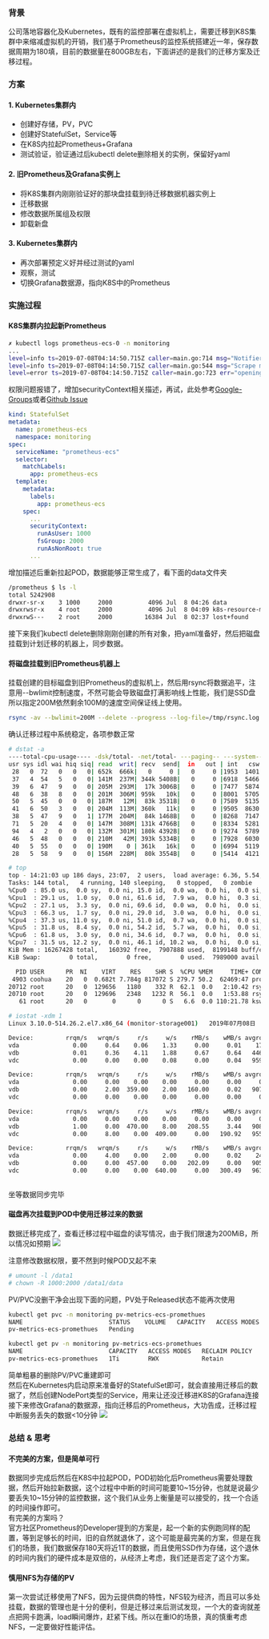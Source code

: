 ### 背景
公司落地容器化及Kubernetes，既有的监控部署在虚拟机上，需要迁移到K8S集群中来缩减虚拟机的开销，我们基于Prometheus的监控系统搭建近一年，保存数据周期为180填，目前的数据量在800GB左右，下面讲述的是我们的迁移方案及迁移过程。
### 方案
#### 1. Kubernetes集群内
- 创建好存储，PV，PVC
- 创建好StatefulSet，Service等
- 在K8S内拉起Prometheus+Grafana
- 测试验证，验证通过后kubectl delete删除相关的实例，保留好yaml

#### 2. 旧Prometheus及Grafana实例上
- 将K8S集群内刚刚验证好的那块盘挂载到待迁移数据机器实例上
- 迁移数据
- 修改数据所属组及权限
- 卸载新盘

#### 3. Kubernetes集群内
- 再次部署预定义好并经过测试的yaml
- 观察，测试
- 切换Grafana数据源，指向K8S中的Prometheus

### 实施过程
#### K8S集群内拉起新Prometheus 
```bash
✗ kubectl logs prometheus-ecs-0 -n monitoring
...
level=info ts=2019-07-08T04:14:50.715Z caller=main.go:714 msg="Notifier manager stopped"
level=info ts=2019-07-08T04:14:50.715Z caller=main.go:544 msg="Scrape manager stopped"
level=error ts=2019-07-08T04:14:50.715Z caller=main.go:723 err="opening storage failed: mkdir data/: permission denied"
```
权限问题报错了，增加securityContext相关描述，再试，此处参考[Google-Groups](https://groups.google.com/forum/#!msg/prometheus-users/HXGNFcMqYhc/cuk7mupCAAAJ)或者[Github Issue](https://github.com/coreos/prometheus-operator/issues/830)
```yaml
kind: StatefulSet
metadata:
  name: prometheus-ecs
  namespace: monitoring
spec:
  serviceName: "prometheus-ecs"
  selector:
    matchLabels:
      app: prometheus-ecs
  template:
    metadata:
      labels:
        app: prometheus-ecs
    spec:
      ...
      securityContext:
        runAsUser: 1000
        fsGroup: 2000
        runAsNonRoot: true
      ...
```
增加描述后重新拉起POD，数据能够正常生成了，看下面的data文件夹
```bash
/prometheus $ ls -l
total 5242908
drwxr-sr-x    3 1000     2000          4096 Jul  8 04:26 data
drwxrwsr-x    4 root     2000          4096 Jul  8 04:09 k8s-resource-monitoring
drwxrwS---    2 root     2000         16384 Jul  8 02:37 lost+found
```
接下来我们kubectl delete删除刚刚创建的所有对象，把yaml准备好，然后把磁盘挂载到计划迁移的机器上，同步数据。
#### 将磁盘挂载到旧Prometheus机器上
挂载创建的目标磁盘到旧Prometheus的虚拟机上，然后用rsync将数据追平，注意用--bwlimit控制速度，不然可能会导致磁盘打满影响线上性能，我们是SSD盘所以指定200M依然剩余100M的速度空间保证线上使用。
```bash
rsync -av --bwlimit=200M --delete --progress --log-file=/tmp/rsync.log /data/coohua/prometheus/data /data1/data
```
确认迁移过程中系统稳定，各项参数正常
```bash
# dstat -a
----total-cpu-usage---- -dsk/total- -net/total- ---paging-- ---system--
usr sys idl wai hiq siq| read  writ| recv  send|  in   out | int   csw 
 28   0  72   0   0   0| 652k  666k|   0     0 |   0     0 |1953  1401 
 37   4  54   5   0   0| 141M  237M| 344k 5408B|   0     0 |6918  5466 
 39   6  47   9   0   0| 205M  293M|  17k 3006B|   0     0 |7477  5874 
 48   6  38   8   0   0| 201M  306M| 959k   10k|   0     0 |8001  5705 
 50   5  45   0   0   0| 187M   12M|  83k 3531B|   0     0 |7589  5135 
 41   6  50   3   0   0| 204M  113M| 360k   11k|   0     0 |9505  8630 
 38   5  47   9   0   1| 177M  204M|  84k 1468B|   0     0 |8268  7147 
 71   5  20   4   0   0| 147M  308M| 131k 4766B|   0     0 |8334  5281 
 94   4   2   0   0   0| 132M  301M| 180k 4392B|   0     0 |9274  5789 
 46   5  48   0   0   0| 210M   42M| 393k 5334B|   0     0 |7928  6030 
 40   5  55   0   0   0| 190M    0 | 361k   16k|   0     0 |6994  5119 
 28   5  58   9   0   0| 156M  228M|  80k 3554B|   0     0 |5414  4121 

# top
top - 14:21:03 up 186 days, 23:07,  2 users,  load average: 6.36, 5.54, 5.07
Tasks: 144 total,   4 running, 140 sleeping,   0 stopped,   0 zombie
%Cpu0  : 85.0 us,  0.0 sy,  0.0 ni, 15.0 id,  0.0 wa,  0.0 hi,  0.0 si,  0.0 st
%Cpu1  : 29.1 us,  1.0 sy,  0.0 ni, 61.6 id,  7.9 wa,  0.0 hi,  0.3 si,  0.0 st
%Cpu2  : 27.1 us,  3.3 sy,  0.0 ni, 69.6 id,  0.0 wa,  0.0 hi,  0.0 si,  0.0 st
%Cpu3  : 66.3 us,  1.7 sy,  0.0 ni, 29.0 id,  3.0 wa,  0.0 hi,  0.0 si,  0.0 st
%Cpu4  : 37.3 us, 11.0 sy,  0.0 ni, 51.0 id,  0.7 wa,  0.0 hi,  0.0 si,  0.0 st
%Cpu5  : 31.8 us,  8.4 sy,  0.0 ni, 54.2 id,  5.7 wa,  0.0 hi,  0.0 si,  0.0 st
%Cpu6  : 61.8 us,  3.0 sy,  0.0 ni, 34.6 id,  0.7 wa,  0.0 hi,  0.0 si,  0.0 st
%Cpu7  : 31.5 us, 12.2 sy,  0.0 ni, 46.1 id, 10.2 wa,  0.0 hi,  0.0 si,  0.0 st
KiB Mem : 16267428 total,   160392 free,  7907888 used,  8199148 buff/cache
KiB Swap:        0 total,        0 free,        0 used.  7989000 avail Mem 

  PID USER      PR  NI    VIRT    RES    SHR S  %CPU %MEM     TIME+ COMMAND                                                                                                                                                                   
 4903 coohua    20   0  0.682t 7.784g 817072 S 279.7 50.2  62469:47 prometheus                                                                                                                                                                
20712 root      20   0  129656   1180    332 R  62.1  0.0   2:10.42 rsync                                                                                                                                                                     
20710 root      20   0  129696   2348   1232 R  56.1  0.0   1:53.88 rsync                                                                                                                                                                     
   61 root      20   0       0      0      0 S   6.6  0.0 110:21.78 kswapd0    

# iostat -xdm 1
Linux 3.10.0-514.26.2.el7.x86_64 (monitor-storage001) 	2019年07月08日 	_x86_64_	(8 CPU)

Device:         rrqm/s   wrqm/s     r/s     w/s    rMB/s    wMB/s avgrq-sz avgqu-sz   await r_await w_await  svctm  %util
vda               0.00     0.64    0.06    1.33     0.00     0.01    17.52     0.01    7.71   23.99    6.95   0.86   0.12
vdb               0.01     0.36    4.11    1.88     0.67     0.64   446.97     0.04    7.46   10.11    1.67   1.35   0.81
vdc               0.00     0.00    0.00    0.08     0.00     0.04   959.25     0.01  179.72   32.19  179.79   1.54   0.01

Device:         rrqm/s   wrqm/s     r/s     w/s    rMB/s    wMB/s avgrq-sz avgqu-sz   await r_await w_await  svctm  %util
vda               0.00     0.00    0.00    0.00     0.00     0.00     0.00     0.00    0.00    0.00    0.00   0.00   0.00
vdb               0.00     2.00  359.00    2.00   160.00     0.02   907.79     3.16    8.33    8.37    1.00   1.34  48.50
vdc               0.00     0.00    0.00    0.00     0.00     0.00     0.00     0.00    0.00    0.00    0.00   0.00   0.00

Device:         rrqm/s   wrqm/s     r/s     w/s    rMB/s    wMB/s avgrq-sz avgqu-sz   await r_await w_await  svctm  %util
vda               0.00     0.00    0.00    0.00     0.00     0.00     0.00     0.00    0.00    0.00    0.00   0.00   0.00
vdb               1.00     0.00  470.00    8.00   208.55     3.44   908.30     4.50    9.82    9.48   30.00   1.31  62.40
vdc               0.00     8.00    0.00  409.00     0.00   190.92   955.99    68.50  154.77    0.00  154.77   1.47  60.30

Device:         rrqm/s   wrqm/s     r/s     w/s    rMB/s    wMB/s avgrq-sz avgqu-sz   await r_await w_await  svctm  %util
vda               0.00     4.00    0.00    2.00     0.00     0.02    24.00     0.00    0.50    0.00    0.50   0.50   0.10
vdb               0.00     0.00  457.00    0.00   202.09     0.00   905.65     4.32    9.48    9.48    0.00   1.33  61.00
vdc               0.00     0.00    0.00  640.00     0.00   300.49   961.58   127.32  194.03    0.00  194.03   1.56 100.10
  
```
坐等数据同步完毕
#### 磁盘再次挂载到POD中使用迁移过来的数据
数据迁移完成了，查看迁移过程中磁盘的读写情况，由于我们限速为200MiB，所以情况如预期
![](http://oss.zrbcool.top/picgo/prom-migration-01.png)

注意修改数据权限，要不然到时候POD又起不来
```bash
# umount -l /data1
# chown -R 1000:2000 /data1/data
```
PV/PVC没删干净会出现下面的问题，PV处于Released状态不能再次使用
```bash
kubectl get pvc -n monitoring pv-metrics-ecs-promethues
NAME                        STATUS    VOLUME   CAPACITY   ACCESS MODES   STORAGECLASS   AGE
pv-metrics-ecs-promethues   Pending   

kubectl get pv -n monitoring pv-metrics-ecs-promethues 
NAME                        CAPACITY   ACCESS MODES   RECLAIM POLICY   STATUS     CLAIM                                  STORAGECLASS   REASON   AGE
pv-metrics-ecs-promethues   1Ti        RWX            Retain           Released   monitoring/pv-metrics-ecs-promethues   disk                    3h32m
```
简单粗暴的删除PV/PVC重建即可  
然后在Kubernetes内启动原来准备好的StatefulSet即可，就会直接用迁移后的数据了，然后创建NodePort类型的Service，用来让还没迁移进K8S的Grafana连接  
接下来修改Grafana的数据源，指向迁移后的Prometheus，大功告成，迁移过程中断服务丢失的数据<10分钟
![](http://oss.zrbcool.top/picgo/prom-migration-02.png)
### 总结 & 思考
#### 不完美的方案，但是简单可行
数据同步完成后然后在K8S中拉起POD，POD初始化后Prometheus需要处理数据，然后开始拉新数据，这个过程中中断的时间可能要10~15分钟，也就是说最少要丢失10~15分钟的监控数据，这个我们从业务上衡量是可以接受的，找一个合适的时间操作即可。  
有完美的方案吗？  
官方社区Prometheus的Developer提到的方案是，起一个新的实例跑同样的配置，等到足够长的时间，旧的自然就退休了，这个可能是最完美的方案，但是在我们的场景，我们数据保存180天将近1T的数据，而且使用SSD作为存储，这个退休的时间内我们的硬件成本是双倍的，从经济上考虑，我们还是否定了这个方案。
#### 慎用NFS为存储的PV
第一次尝试迁移使用了NFS，因为云提供商的特性，NFS较为经济，而且可以多处挂载，数据的管理也是十分的便利，但是迁移过来后测试发现，一个大的查询就差点把网卡跑满，load瞬间爆炸，赶紧下线。所以在重IO的场景，真的慎重考虑NFS，一定要做好性能评估。


